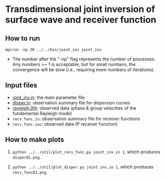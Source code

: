 # Transdimensional joint inversion of surface wave and receiver function

## How to run

`mpirun -np 20 ../../bin/joint_inv joint_inv`
* The number after the "-np" flag represents the number of processes. Any numbers >= 1 is acceptable, but for small numbers, the convergence will be slow (i.e., requiring more numbers of iterations).

## Input files

* [joint_inv.in](https://github.com/akuhara/SEIS_FILO/blob/master/sample/joint_inv/joint_inv.in): the main parameter file
* [disper.in](https://github.com/akuhara/SEIS_FILO/blob/master/sample/joint_inv/diaper.in): observation summary file for dispersion curves
* [rayleigh.0th](https://github.com/akuhara/SEIS_FILO/blob/master/sample/joint_inv/rayleigh.0th): observed data (phase & group velocities of the fundamental Rayleigh mode)
* `recv_func.in`: observation summary file for receiver functions
* `recv_func.sac`: observed data (P receiver function)

## How to make plots

1. `python ../../util/plot_recv_func.py joint_inv.in 1`, which produces `disper01.png`.

2. `python ../../util/plot_disper.py joint_inv.in 1`, which produces `recv_func01.png`.
